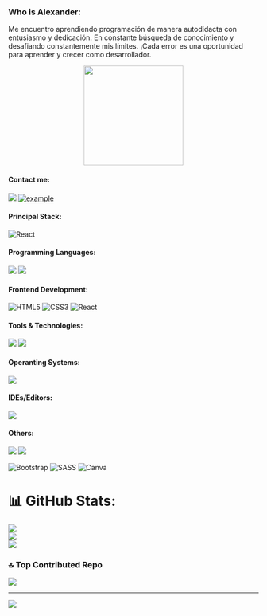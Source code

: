 ### Who is Alexander:
<p>
  Me encuentro aprendiendo programación de manera autodidacta con entusiasmo y dedicación. En constante búsqueda de conocimiento y desafiando constantemente mis límites. ¡Cada error es una oportunidad para aprender y crecer como desarrollador.
</p>
<p align='center'>
<img src="https://media.giphy.com/media/TEnXkcsHrP4YedChhA/giphy.gif" width="200" height="200" frameBorder="0" class="giphy-embed" allowFullScreen></img>
</p>

<h4>Contact me:</h4>
<a href="mailto: anthonyalexanderalfonso@hotmail.com">
<img src="https://img.shields.io/badge/-delover%40hotmail.com-7B83EB?&style=for-the-badge&logo=Microsoft-outlook&logoColor=white" ></a>
  <a  href="#" target="_blank">
    <img src="https://img.shields.io/badge/My_Website-000000?style=for-the-badge&logo=Microsoft-edge&logoColor=white" alt="example"/>
  </a>

<h4>Principal Stack:</h4>

<p>
  
  ![React](https://img.shields.io/badge/react-%2320232a.svg?style=for-the-badge&logo=react&logoColor=%2361DAFB) 
  
</p>

<h4>Programming Languages:</h4>

<p>
  
   <img src="https://img.shields.io/badge/JavaScript-F7DF1E?style=for-the-badge&logo=javascript&logoColor=black">
   <img src="https://img.shields.io/badge/python%20-%2314354C.svg?&style=for-the-badge&logo=python&logoColor=white">
  
</p>

<h4>Frontend Development:</h4>

<p>
  
  ![HTML5](https://img.shields.io/badge/html5-%23E34F26.svg?style=for-the-badge&logo=html5&logoColor=white)
  ![CSS3](https://img.shields.io/badge/css3-%231572B6.svg?style=for-the-badge&logo=css3&logoColor=white) 
  ![React](https://img.shields.io/badge/react-%2320232a.svg?style=for-the-badge&logo=react&logoColor=%2361DAFB) 
  
</p>
  
<h4>Tools & Technologies:</h4>
  
   <img src="https://img.shields.io/badge/GitHub-100000?style=for-the-badge&logo=github&logoColor=white">
   <img src="https://img.shields.io/badge/git%20-%23F05033.svg?&style=for-the-badge&logo=git&logoColor=white">
  
<h4>Operanting Systems:</h4>
<img src = "https://img.shields.io/badge/Windows-0078D6?style=for-the-badge&logo=windows&logoColor=white">

<h4>IDEs/Editors:</h4>
<img src="https://img.shields.io/badge/Visual%20Studio%20Code-0078d7.svg?style=for-the-badge&logo=visual-studio-code&logoColor=white">

<h4>Others:</h4>
<img src="https://img.shields.io/badge/Microsoft_Office-D83B01?style=for-the-badge&logo=microsoft-office&logoColor=white">
<img src="https://img.shields.io/badge/Microsoft_Excel-217346?style=for-the-badge&logo=microsoft-excel&logoColor=white">

![Bootstrap](https://img.shields.io/badge/bootstrap-%238511FA.svg?style=for-the-badge&logo=bootstrap&logoColor=white) 
![SASS](https://img.shields.io/badge/SASS-hotpink.svg?style=for-the-badge&logo=SASS&logoColor=white) 
![Canva](https://img.shields.io/badge/Canva-%2300C4CC.svg?style=for-the-badge&logo=Canva&logoColor=white) 


# 📊 GitHub Stats:
![](https://github-readme-stats.vercel.app/api?username=Its-Alexandder&theme=react&hide_border=false&include_all_commits=false&count_private=false)<br/>
![](https://github-readme-streak-stats.herokuapp.com/?user=Its-Alexandder&theme=react&hide_border=false)<br/>
![](https://github-readme-stats.vercel.app/api/top-langs/?username=Its-Alexandder&theme=react&hide_border=false&include_all_commits=false&count_private=false&layout=compact)

### 🔝 Top Contributed Repo
![](https://github-contributor-stats.vercel.app/api?username=Its-Alexandder&limit=5&theme=dark&combine_all_yearly_contributions=true)

---
[![](https://visitcount.itsvg.in/api?id=Its-Alexandder&icon=0&color=3)](https://visitcount.itsvg.in)

<!-- Proudly created with GPRM ( https://gprm.itsvg.in ) -->
